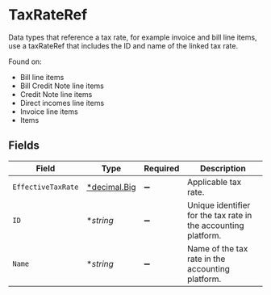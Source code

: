 # TaxRateRef

Data types that reference a tax rate, for example invoice and bill line items, use a taxRateRef that includes the ID and name of the linked tax rate.

Found on:

- Bill line items
- Bill Credit Note line items
- Credit Note line items
- Direct incomes line items
- Invoice line items
- Items


## Fields

| Field                                                                   | Type                                                                    | Required                                                                | Description                                                             |
| ----------------------------------------------------------------------- | ----------------------------------------------------------------------- | ----------------------------------------------------------------------- | ----------------------------------------------------------------------- |
| `EffectiveTaxRate`                                                      | [*decimal.Big](https://pkg.go.dev/github.com/ericlagergren/decimal#Big) | :heavy_minus_sign:                                                      | Applicable tax rate.                                                    |
| `ID`                                                                    | **string*                                                               | :heavy_minus_sign:                                                      | Unique identifier for the tax rate in the accounting platform.          |
| `Name`                                                                  | **string*                                                               | :heavy_minus_sign:                                                      | Name of the tax rate in the accounting platform.                        |